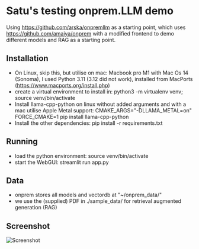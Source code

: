 # Satu's testing onprem.LLM demo

Using https://github.com/arska/onpremllm as a starting point, which uses https://github.com/amaiya/onprem with a modified frontend to demo different models and RAG as a starting point.

## Installation

- On Linux, skip this, but utilise on mac: Macbook pro M1 with Mac Os 14 (Sonoma), I used Python 3.11 (3.12 did not work), installed from MacPorts (https://www.macports.org/install.php)
- create a virtual environment to install in: python3 -m virtualenv venv; source venv/bin/activate
- Install llama-cpp-python on linux without added arguments and with a mac utilise Apple Metal support: CMAKE_ARGS="-DLLAMA_METAL=on" FORCE_CMAKE=1 pip install llama-cpp-python
- Install the other dependencies: pip install -r requirements.txt

## Running

- load the python environment: source venv/bin/activate
- start the WebGUI: streamlit run app.py

## Data

- onprem stores all models and vectordb at "~/onprem_data/"
- we use the (supplied) PDF in ./sample_data/ for retrieval augmented generation (RAG)

## Screenshot

![Screenshot](screenshot.png)
